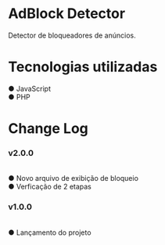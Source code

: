 # AdBlock Detector
Detector de bloqueadores de anúncios.
# Tecnologias utilizadas
● JavaScript<br>
● PHP
# Change Log
<h3>v2.0.0</h3><br>
● Novo arquivo de exibição de bloqueio<br>
● Verficação de 2 etapas<br>
<h3>v1.0.0</h3><br>
● Lançamento do projeto
